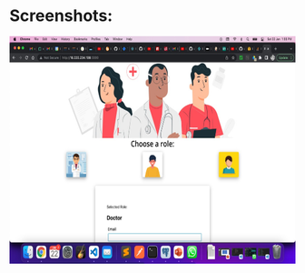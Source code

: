 # Screenshots:

<img src="https://github.com/arunavdey7/EasyAccessPatientRecords/blob/final/1.jpeg" width="650" height="400"></img>
